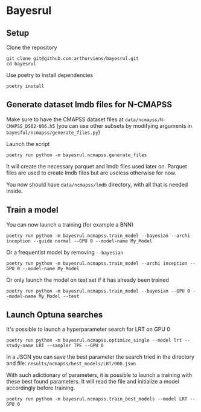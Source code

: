 # Bayesrul


## Setup 

Clone the repository
```
git clone git@github.com:arthurviens/bayesrul.git
cd bayesrul
```

Use poetry to install dependencies
```
poetry install
```

## Generate dataset lmdb files for N-CMAPSS
Make sure to have the CMAPSS dataset files at `data/ncmapss/N-CMAPSS_DS02-006.h5` (you can use other subsets by modifying arguments in `bayesful/ncmapss/generate_files.py`)

Launch the script
```
poetry run python -m bayesrul.ncmapss.generate_files
```
It will create the necessary parquet and lmdb files used later on. Parquet files are used to create lmdb files but are useless otherwise for now.

You now should have `data/ncmapss/lmdb` directory, with all that is needed inside.


## Train a model

You can now launch a training (for example a BNN) 
```
poetry run python -m bayesrul.ncmapss.train_model --bayesian --archi inception --guide normal --GPU 0 --model-name My_Model 
```

Or a frequentist model by removing `--bayesian`
```
poetry run python -m bayesrul.ncmapss.train_model --archi inception --GPU 0 --model-name My_Model 
```


Or only launch the model on test set if it has already been trained

```
poetry run python -m bayesrul.ncmapss.train_model --bayesian --GPU 0 --model-name My_Model --test 
```

## Launch Optuna searches

It's possible to launch a hyperparameter search for LRT on GPU 0
```
poetry run python -m bayesrul.ncmapss.optimize_single --model lrt --study-name LRT --sampler TPE --GPU 0 
```

In a JSON you can save the best parameter the search tried in the directory and file:
` results/ncmapss/best_models/LRT/000.json `

With such adictionary of parameters, it is possible to launch a training with these best found parameters. It will read the file and initialize a model accordingly before training.
```
poetry run python -m bayesrul.ncmapss.train_best_models --model LRT --GPU 0
```
